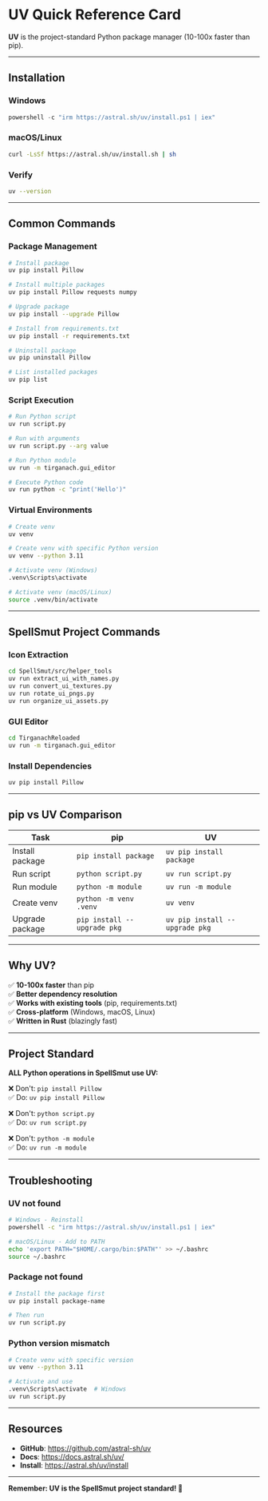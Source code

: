 # UV Quick Reference Card

**UV** is the project-standard Python package manager (10-100x faster than pip).

---

## Installation

### Windows
```powershell
powershell -c "irm https://astral.sh/uv/install.ps1 | iex"
```

### macOS/Linux
```bash
curl -LsSf https://astral.sh/uv/install.sh | sh
```

### Verify
```bash
uv --version
```

---

## Common Commands

### Package Management
```bash
# Install package
uv pip install Pillow

# Install multiple packages
uv pip install Pillow requests numpy

# Upgrade package
uv pip install --upgrade Pillow

# Install from requirements.txt
uv pip install -r requirements.txt

# Uninstall package
uv pip uninstall Pillow

# List installed packages
uv pip list
```

### Script Execution
```bash
# Run Python script
uv run script.py

# Run with arguments
uv run script.py --arg value

# Run Python module
uv run -m tirganach.gui_editor

# Execute Python code
uv run python -c "print('Hello')"
```

### Virtual Environments
```bash
# Create venv
uv venv

# Create venv with specific Python version
uv venv --python 3.11

# Activate venv (Windows)
.venv\Scripts\activate

# Activate venv (macOS/Linux)
source .venv/bin/activate
```

---

## SpellSmut Project Commands

### Icon Extraction
```bash
cd SpellSmut/src/helper_tools
uv run extract_ui_with_names.py
uv run convert_ui_textures.py
uv run rotate_ui_pngs.py
uv run organize_ui_assets.py
```

### GUI Editor
```bash
cd TirganachReloaded
uv run -m tirganach.gui_editor
```

### Install Dependencies
```bash
uv pip install Pillow
```

---

## pip vs UV Comparison

| Task | pip | UV |
|------|-----|-----|
| Install package | `pip install package` | `uv pip install package` |
| Run script | `python script.py` | `uv run script.py` |
| Run module | `python -m module` | `uv run -m module` |
| Create venv | `python -m venv .venv` | `uv venv` |
| Upgrade package | `pip install --upgrade pkg` | `uv pip install --upgrade pkg` |

---

## Why UV?

✅ **10-100x faster** than pip  
✅ **Better dependency resolution**  
✅ **Works with existing tools** (pip, requirements.txt)  
✅ **Cross-platform** (Windows, macOS, Linux)  
✅ **Written in Rust** (blazingly fast)

---

## Project Standard

**ALL Python operations in SpellSmut use UV:**

❌ Don't: `pip install Pillow`  
✅ Do: `uv pip install Pillow`

❌ Don't: `python script.py`  
✅ Do: `uv run script.py`

❌ Don't: `python -m module`  
✅ Do: `uv run -m module`

---

## Troubleshooting

### UV not found
```bash
# Windows - Reinstall
powershell -c "irm https://astral.sh/uv/install.ps1 | iex"

# macOS/Linux - Add to PATH
echo 'export PATH="$HOME/.cargo/bin:$PATH"' >> ~/.bashrc
source ~/.bashrc
```

### Package not found
```bash
# Install the package first
uv pip install package-name

# Then run
uv run script.py
```

### Python version mismatch
```bash
# Create venv with specific version
uv venv --python 3.11

# Activate and use
.venv\Scripts\activate  # Windows
uv run script.py
```

---

## Resources

- **GitHub**: https://github.com/astral-sh/uv
- **Docs**: https://docs.astral.sh/uv/
- **Install**: https://astral.sh/uv/install

---

**Remember: UV is the SpellSmut project standard! 🚀**